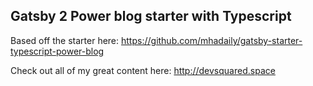 ## Gatsby 2 Power blog starter with Typescript

Based off the starter here: https://github.com/mhadaily/gatsby-starter-typescript-power-blog

Check out all of my great content here: http://devsquared.space
